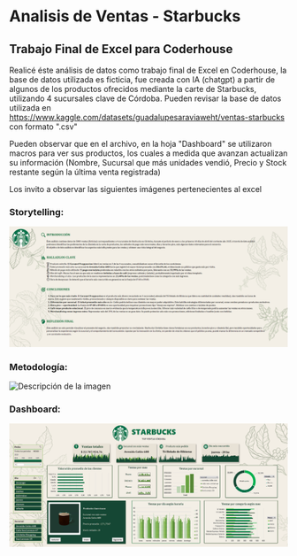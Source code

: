 # Analisis de Ventas - Starbucks
## Trabajo Final de Excel para Coderhouse

Realicé éste análisis de datos como trabajo final de Excel en Coderhouse, la base de datos utilizada es ficticia, fue creada con IA (chatgpt) a partir de algunos de los productos ofrecidos mediante la carte de Starbucks, utilizando 4 sucursales clave de Córdoba. Pueden revisar la base de datos utilizada en https://www.kaggle.com/datasets/guadalupesaraviaweht/ventas-starbucks con formato ".csv"

Pueden observar que en el archivo, en la hoja "Dashboard" se utilizaron macros para ver sus productos, los cuales a medida que avanzan actualizan su información (Nombre, Sucursal que más unidades vendió, Precio y Stock restante según la última venta registrada)

Los invito a observar las siguientes imágenes pertenecientes al excel

### Storytelling:
<img src="/assets/Storytelling.png" alt="Descripción de la imagen" style="width: auto; height: auto;" />

### Metodología:
<img src="/assets/Metodología.png" alt="Descripción de la imagen" style="width: auto; height: auto;" />

### Dashboard:
<img src="/assets/Dashboard.png" alt="Descripción de la imagen" style="width: auto; height: auto;" />
